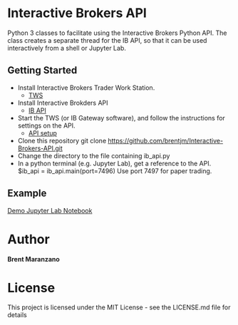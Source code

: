 # Interactive Brokers API

Python 3 classes to facilitate using the Interactive Brokers Python API. The class
creates a separate thread for the IB API, so that it can be used interactively from
a shell or Jupyter Lab.

## Getting Started

* Install Interactive Brokers Trader Work Station.
    * [TWS](https://www.interactivebrokers.com/en/index.php?f=14099#tws-software)
* Install Interactive Brokders API
    * [IB API](http://interactivebrokers.github.io/)
* Start the TWS (or IB Gateway software), and follow the instructions for settings on the API.
    * [API setup](http://interactivebrokers.github.io/tws-api/initial_setup.html)
* Clone this repository
    git clone https://github.com/brentjm/Interactive-Brokers-API.git
* Change the directory to the file containing ib_api.py
* In a python terminal (e.g. Jupyter Lab), get a reference to the API.
    $ib_api = ib_api.main(port=7496)
Use port 7497 for paper trading.

## Example
[Demo Jupyter Lab Notebook](http://htmlpreview.github.io/?https://github.com/brentjm/Interactive-Brokers-API/blob/master/InteractiveBrokersDemo.html)

# Author
**Brent Maranzano**

# License
This project is licensed under the MIT License - see the LICENSE.md file for details

